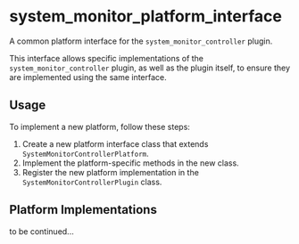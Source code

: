 # system_monitor_platform_interface

A common platform interface for the `system_monitor_controller` plugin.

This interface allows specific implementations of the `system_monitor_controller` plugin, as well as the plugin itself, to ensure they are implemented using the same interface.

## Usage

To implement a new platform, follow these steps:

1. Create a new platform interface class that extends `SystemMonitorControllerPlatform`.
2. Implement the platform-specific methods in the new class.
3. Register the new platform implementation in the `SystemMonitorControllerPlugin` class.

## Platform Implementations

to be continued...